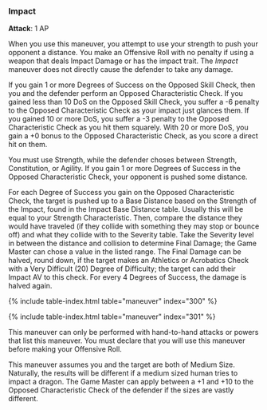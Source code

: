 ### Impact
**Attack**: 1 AP

When you use this maneuver, you attempt to use your strength to push your opponent a distance. You make an Offensive Roll with no penalty if using a weapon that deals Impact Damage or has the impact trait. The _Impact_ maneuver does not directly cause the defender to take any damage.

If you gain 1 or more Degrees of Success on the Opposed Skill Check, then you and the defender perform an Opposed Characteristic Check. If you gained less than 10 DoS on the Opposed Skill Check, you suffer a -6 penalty to the Opposed Characteristic Check as your impact just glances them. If you gained 10 or more DoS, you suffer a -3 penalty to the Opposed Characteristic Check as you hit them squarely. With 20 or more DoS, you gain a +0 bonus to the Opposed Characteristic Check, as you score a direct hit on them.

You must use Strength, while the defender choses between Strength, Constitution, or Agility. If you gain 1 or more Degrees of Success in the Opposed Characteristic Check, your opponent is pushed some distance. 

For each Degree of Success you gain on the Opposed Characteristic Check, the target is pushed up to a Base Distance based on the Strength of the Impact, found in the Impact Base Distance table. Usually this will be equal to your Strength Characteristic. Then, compare the distance they would have traveled (if they collide with something they may stop or bounce off) and what they collide with to the Severity table. Take the Severity level in between the distance and collision to determine Final Damage; the Game Master can chose a value in the listed range. The Final Damage can be halved, round down, if the target makes an Athletics or Acrobatics Check with a Very Difficult (20) Degree of Difficulty; the target can add their Impact AV to this check. For every 4 Degrees of Success, the damage is halved again.

{% include table-index.html table="maneuver" index="300" %}

{% include table-index.html table="maneuver" index="301" %}

This maneuver can only be performed with hand-to-hand attacks or powers that list this maneuver. You must declare that you will use this maneuver before making your Offensive Roll.

This maneuver assumes you and the target are both of Medium Size. Naturally, the results will be different if a medium sized human tries to impact a dragon. The Game Master can apply between a +1 and +10 to the Opposed Characteristic Check of the defender if the sizes are vastly different.